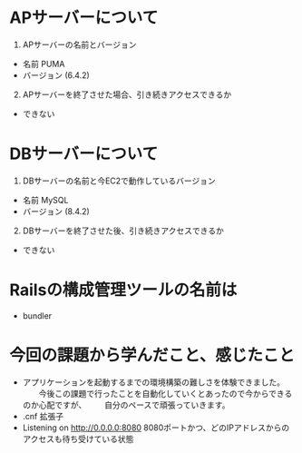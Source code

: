 # APサーバーについて
1. APサーバーの名前とバージョン
  - 名前 PUMA
  - バージョン (6.4.2)

2. APサーバーを終了させた場合、引き続きアクセスできるか
  - できない

# DBサーバーについて
1. DBサーバーの名前と今EC2で動作しているバージョン
  - 名前 MySQL
  - バージョン (8.4.2)

2. DBサーバーを終了させた後、引き続きアクセスできるか
  - できない

# Railsの構成管理ツールの名前は
  - bundler

# 今回の課題から学んだこと、感じたこと
  - アプリケーションを起動するまでの環境構築の難しさを体験できました。
　　今後この課題で行ったことを自動化していくとあったので今からできるのか心配ですが、
　　自分のペースで頑張っていきます。
  - .cnf  拡張子
  - Listening on http://0.0.0.0:8080    8080ポートかつ、どのIPアドレスからのアクセスも待ち受けている状態
